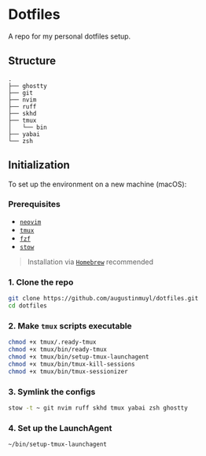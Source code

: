 # Dotfiles

A repo for my personal dotfiles setup.

## Structure

```text
.
├── ghostty
├── git
├── nvim
├── ruff
├── skhd
├── tmux
│   └── bin
├── yabai
└── zsh
```

## Initialization

To set up the environment on a new machine (macOS):

### Prerequisites

- [`neovim`](https://neovim.io/)
- [`tmux`](https://github.com/tmux/tmux/wiki)
- [`fzf`](https://github.com/junegunn/fzf)
- [`stow`](https://www.gnu.org/software/stow/)

> Installation via [`Homebrew`](https://brew.sh/) recommended

### 1. Clone the repo

```bash
git clone https://github.com/augustinmuyl/dotfiles.git
cd dotfiles
```

### 2. Make `tmux` scripts executable

```bash
chmod +x tmux/.ready-tmux
chmod +x tmux/bin/ready-tmux
chmod +x tmux/bin/setup-tmux-launchagent
chmod +x tmux/bin/tmux-kill-sessions
chmod +x tmux/bin/tmux-sessionizer
```

### 3. Symlink the configs

```bash
stow -t ~ git nvim ruff skhd tmux yabai zsh ghostty
```

### 4. Set up the LaunchAgent

```bash
~/bin/setup-tmux-launchagent
```
